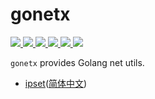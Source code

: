 # gonetx
<p>
  <a href="https://pkg.go.dev/github.com/kiyonlin/gonetx/?tab=doc">
    <img src="https://img.shields.io/badge/%F0%9F%93%9A%20godoc-pkg-00ACD7.svg?color=00ACD7&style=flat">
  </a>
  <a href="https://goreportcard.com/report/github.com/kiyonlin/gonetx">
    <img src="https://img.shields.io/badge/%F0%9F%93%9D%20goreport-A%2B-75C46B">
  </a>
  <a href="https://gocover.io/github.com/kiyonlin/gonetx">
    <img src="https://img.shields.io/badge/%F0%9F%94%8E%20gocover-97.8%25-75C46B.svg?style=flat">
  </a>
  <a href="https://github.com/kiyonlin/gonetx/actions?query=workflow%3ASecurity">
    <img src="https://img.shields.io/github/workflow/status/gofiber/fiber/Security?label=%F0%9F%94%91%20gosec&style=flat&color=75C46B">
  </a>
  <a href="https://github.com/kiyonlin/gonetx/actions?query=workflow%3ATest">
    <img src="https://img.shields.io/github/workflow/status/gofiber/fiber/Test?label=%F0%9F%A7%AA%20tests&style=flat&color=75C46B">
  </a>
  <a>
    <img src="https://counter.gofiber.io/badge/kiyonlin/gonetx">
  </a>
</p>


`gonetx` provides Golang net utils.

- [ipset](../ipset/README.md)([简体中文](../ipset/README_zh-CN.md))
